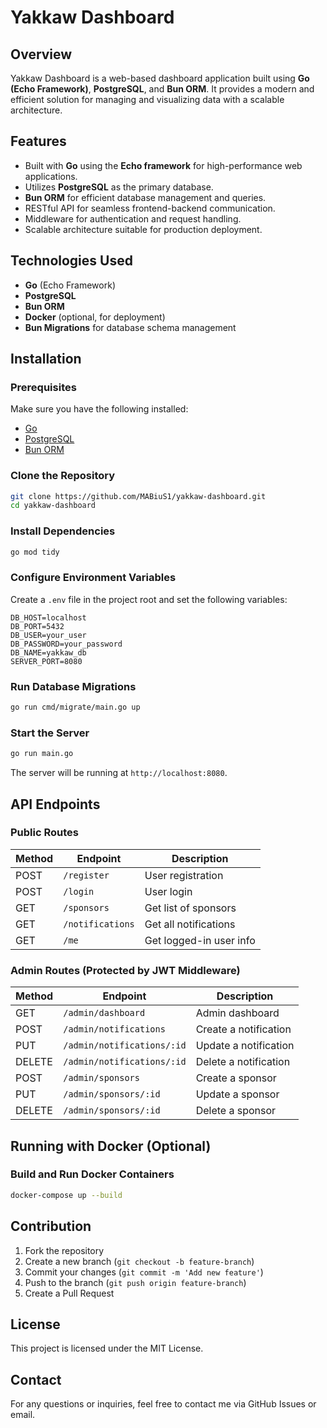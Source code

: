 # Yakkaw Dashboard

## Overview
Yakkaw Dashboard is a web-based dashboard application built using **Go (Echo Framework)**, **PostgreSQL**, and **Bun ORM**. It provides a modern and efficient solution for managing and visualizing data with a scalable architecture.

## Features
- Built with **Go** using the **Echo framework** for high-performance web applications.
- Utilizes **PostgreSQL** as the primary database.
- **Bun ORM** for efficient database management and queries.
- RESTful API for seamless frontend-backend communication.
- Middleware for authentication and request handling.
- Scalable architecture suitable for production deployment.

## Technologies Used
- **Go** (Echo Framework)
- **PostgreSQL**
- **Bun ORM**
- **Docker** (optional, for deployment)
- **Bun Migrations** for database schema management

## Installation
### Prerequisites
Make sure you have the following installed:
- [Go](https://go.dev/dl/)
- [PostgreSQL](https://www.postgresql.org/download/)
- [Bun ORM](https://bun.uptrace.dev/)

### Clone the Repository
```sh
git clone https://github.com/MABiuS1/yakkaw-dashboard.git
cd yakkaw-dashboard
```

### Install Dependencies
```sh
go mod tidy
```

### Configure Environment Variables
Create a `.env` file in the project root and set the following variables:
```env
DB_HOST=localhost
DB_PORT=5432
DB_USER=your_user
DB_PASSWORD=your_password
DB_NAME=yakkaw_db
SERVER_PORT=8080
```

### Run Database Migrations
```sh
go run cmd/migrate/main.go up
```

### Start the Server
```sh
go run main.go
```
The server will be running at `http://localhost:8080`.

## API Endpoints
### Public Routes
| Method | Endpoint           | Description |
|--------|-------------------|-------------|
| POST   | `/register`       | User registration |
| POST   | `/login`          | User login |
| GET    | `/sponsors`       | Get list of sponsors |
| GET    | `/notifications`  | Get all notifications |
| GET    | `/me`             | Get logged-in user info |

### Admin Routes (Protected by JWT Middleware)
| Method | Endpoint                     | Description |
|--------|-----------------------------|-------------|
| GET    | `/admin/dashboard`          | Admin dashboard |
| POST   | `/admin/notifications`      | Create a notification |
| PUT    | `/admin/notifications/:id`  | Update a notification |
| DELETE | `/admin/notifications/:id`  | Delete a notification |
| POST   | `/admin/sponsors`           | Create a sponsor |
| PUT    | `/admin/sponsors/:id`       | Update a sponsor |
| DELETE | `/admin/sponsors/:id`       | Delete a sponsor |

## Running with Docker (Optional)
### Build and Run Docker Containers
```sh
docker-compose up --build
```

## Contribution
1. Fork the repository
2. Create a new branch (`git checkout -b feature-branch`)
3. Commit your changes (`git commit -m 'Add new feature'`)
4. Push to the branch (`git push origin feature-branch`)
5. Create a Pull Request

## License
This project is licensed under the MIT License.

## Contact
For any questions or inquiries, feel free to contact me via GitHub Issues or email.